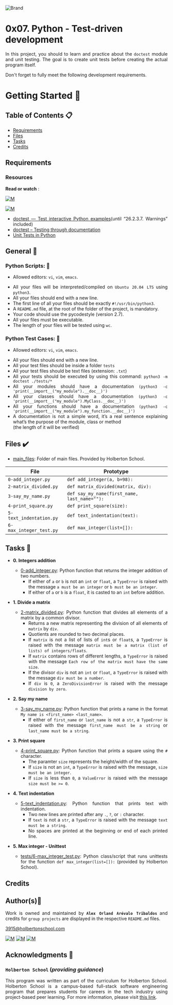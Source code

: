 ![Brand](https://assets.website-files.com/6105315644a26f77912a1ada/610540e8b4cd6969794fe673_Holberton_School_logo-04-04.svg)

# 0x07. Python - Test-driven development
<div style="text-align: justify">

In this project, you should to learn and practice about the `doctest` module and unit testing. The goal is to create unit tests before creating the actual program itself.

Don't forget to fully meet the following development requirements.
	
# Getting Started :running:	
<div style="text-align: justify">
	
## Table of Contents :clipboard:

* [Requirements](#requirements)
* [Files](#files-heavy_check_mark)
* [Tasks](#tasks-page_with_curl)
* [Credits](#credits)

	
## Requirements 

### Resources

**Read or watch** :

[![M](https://upload.wikimedia.org/wikipedia/commons/thumb/2/2f/Google_2015_logo.svg/80px-Google_2015_logo.svg.png)](https://www.google.com/search?q=programing+in+python&hl=es&ei=bUHBYY7XBrCNwbkP15C0qAk&oq=programing+in+py&gs_lcp=Cgdnd3Mtd2l6EAEYADIFCAAQgAQyBggAEBYQHjIGCAAQFhAeMgYIABAWEB4yBggAEBYQHjIGCAAQFhAeMgYIABAWEB4yBggAEBYQHjIGCAAQFhAeMgYIABAWEB46BwgAEEcQsAM6BwgAELADEENKBAhBGABKBAhGGABQhBdYjxxg4C1oAnACeACAAbUBiAGsApIBAzAuMpgBAKABAcgBCsABAQ&sclient=gws-wiz)

[![M](https://upload.wikimedia.org/wikipedia/commons/thumb/e/e1/Logo_of_YouTube_%282015-2017%29.svg/70px-Logo_of_YouTube_%282015-2017%29.svg.png)](https://www.youtube.com/results?search_query=programing+python)

* [doctest — Test interactive Python examples](https://docs.python.org/3.4/library/doctest.html)(until “26.2.3.7. Warnings” included)
* [doctest – Testing through documentation](https://pymotw.com/3/doctest/)
* [Unit Tests in Python](https://www.youtube.com/watch?v=1Lfv5tUGsn8)

## General :page_with_curl:
<div style="text-align: justify">
	
### Python Scripts: :pushpin:
		
* Allowed editors: `vi`, `vim`, `emacs`. </div>
<div style="text-align: justify">

* All your files will be interpreted/compiled on `Ubuntu 20.04 LTS` using `python3`.
* All your files should end with a new line.
* The first line of all your files should be exactly `#!/usr/bin/python3`.
* A `README.md` file, at the root of the folder of the project, is mandatory.
* Your code should use the pycodestyle (version 2.7).
* All your files must be executable.
* The length of your files will be tested using `wc`.
	
### Python Test Cases: :pushpin:

* Allowed editors: `vi`, `vim`, `emacs`. </div>
<div style="text-align: justify">

* All your files should end with a new line.
* All your test files should be inside a folder `tests`
* All your test files should be text files (extension: `.txt`)
* All your tests should be executed by using this command: `python3 -m doctest ./tests/*`
* All your modules should have a documentation `(python3 -c 'print(__import__("my_module").__doc__)')`
* All your classes should have a documentation `(python3 -c 'print(__import__("my_module").MyClass.__doc__)')`
* All your functions should have a documentation `(python3 -c 'print(__import__("my_module").my_function.__doc__)')`
* A documentation is not a simple word, it’s a real sentence explaining what’s the purpose of the module, class or method
	<div style="text-align: justify">
	(the length of it will be verified)

	
## Files :heavy_check_mark:

* [main_files](./main_files): Folder of main files. Provided by Holberton School.
		
| File                     | Prototype                                    |
| ------------------------ | -------------------------------------------- |
| `0-add_integer.py`       | `def add_integer(a, b=98):`                  |
| `2-matrix_divided.py`    | `def matrix_divided(matrix, div):`           |
| `3-say_my_name.py`       | `def say_my_name(first_name, last_name=""):` |
| `4-print_square.py`      | `def print_square(size):`                    |
| `5-text_indentation.py`  | `def text_indentation(text):`                |
| `6-max_integer_test.py`  | `def max_integer(list=[]):`		  |
		
## Tasks :page_with_curl:

* **0. Integers addition**
  	* [0-add_integer.py](./0-add_integer.py): Python function that returns the integer addition
 	 of two numbers.
 		* If either of `a` or `b` is not an `int` or `float`, a `TypeError` is raised
  		with the message `a must be an integer` or `b must be an integer`.
  		* If either of `a` or `b` is a `float`, it is casted to an `int`
  		before addition.

* **1. Divide a matrix**
  	* [2-matrix_divided.py](./2-matrix_divided.py): Python function that divides all
  	elements of a matrix by a common divisor.
  		* Returns a new matrix representing the division of all elements of `matrix`
  		by `div`.
  		* Quotients are rounded to two decimal places.
  		* If `matrix` is not a list of lists of `int`s or `float`s, a `TypeError`
  		is raised with the message `matrix must be a matrix (list of lists) of
  		integers/floats`.
  		* If `matrix` contains rows of different lengths, a `TypeError` is raised
  		with the message `Each row of the matrix must have the same size`.
  		* If the divisor `div` is not an `int` or `float`, a `TypeError` is raised
 		with the message `div must be a number`.
  		* If `div` is `0`, a `ZeroDivisionError` is raised with the message
  		`division by zero`.

* **2. Say my name**
  	* [3-say_my_name.py](./3-say_my_name.py): Python function that prints a name in
  	the format `My name is <first_name> <last_name>`.
  		* If either of `first_name` or `last_name` is not a `str`, a `TypeError` is
  		raised with the message `first_name must be a string` or `last_name must be a
  		string`.

* **3. Print square**
  	* [4-print_square.py](./4-print_square.py): Python function that prints a square using
  	the `#` character.
  		* The paramter `size` represents the height/width of the square.
  		* If `size` is not an `int`, a `TypeError` is raised  with the message,
  		`size must be an integer`.
  		* If `size` is less than `0`, a `ValueError` is raised with the message `size
  		must be >= 0`.

* **4. Text indentation**
  	* [5-text_indentation.py](./5-text_indentation.py): Python function that prints text with
  	indentation.
  		* Two new lines are printed after any `.`, `?`, or `:` character.
  		* If `text` is not a `str`, a `TypeError` is raised with the message `text
  		must be a string`.
  		* No spaces are printed at the beginning or end of each printed line.

* **5. Max integer - Unittest**
  	* [tests/6-max_integer_test.py](https://github.com/Alexoat76/holbertonschool-higher_level_programming/blob/master/0x07-python-test_driven_development/tests/6-max_integer_test.py): Python class/script
  	that runs unittests for the function `def max_integer(list=[]):`
  	(provided by Holberton School).
		
## Credits

## Author(s):blue_book:

Work is owned and maintained by 
	**`Alex Orland Arévalo Tribaldos`**  and credits for `group projects` are displayed in the respective `README.md` files.

<3915@holbertonschool.com>
	
[![M](https://upload.wikimedia.org/wikipedia/commons/thumb/9/91/Octicons-mark-github.svg/25px-Octicons-mark-github.svg.png)](https://github.com/Alexoat76)
[![M](https://upload.wikimedia.org/wikipedia/fr/thumb/c/c8/Twitter_Bird.svg/25px-Twitter_Bird.svg.png)](https://twitter.com/aoarevalot)
[![M](https://upload.wikimedia.org/wikipedia/commons/thumb/c/ca/LinkedIn_logo_initials.png/25px-LinkedIn_logo_initials.png)](https://www.linkedin.com/in/Alexoat76/)


## Acknowledgments :mega: 

### **`Holberton School`** (*providing guidance*)
	
This program was written as part of the curriculum for Holberton School.
Holberton School is a campus-based full-stack software engineering program
that prepares students for careers in the tech industry using project-based
peer learning. For more information,  please visit [this link](https://www.holbertonschool.com/).
